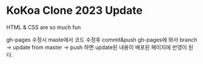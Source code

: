 # KoKoa Clone 2023 Update

HTML & CSS are so much fun

gh-pages 수정시
maste에서 코드 수정후 commit&push gh-pages에 와서 branch -> update from master -> push 하면 update된 내용이 배포된 페이지에 반영이 된다.
